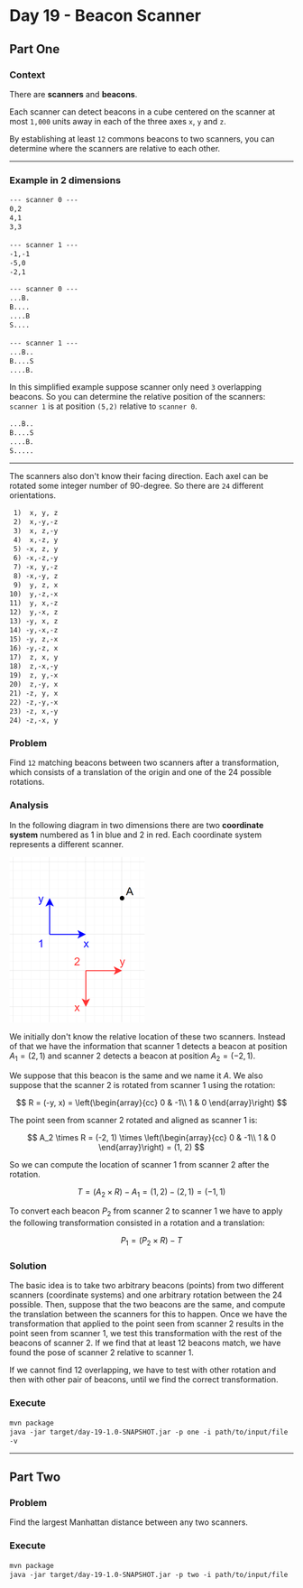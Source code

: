 # Day 19 - Beacon Scanner

## Part One

### Context

There are **scanners** and **beacons**.

Each scanner can detect beacons in a cube centered on the scanner at most `1,000` units away in each of the three axes `x`, `y` and `z`.

By establishing at least `12` commons beacons to two scanners, you can determine where the scanners are relative to each other.

---

### Example in 2 dimensions

```text
--- scanner 0 ---
0,2
4,1
3,3

--- scanner 1 ---
-1,-1
-5,0
-2,1
```

```text
--- scanner 0 ---
...B.
B....
....B
S....

--- scanner 1 ---
...B..
B....S
....B.
```

In this simplified example suppose scanner only need `3` overlapping beacons.
So you can determine the relative position of the scanners: `scanner 1` is at position `(5,2)` relative to `scanner 0`.

```text
...B..
B....S
....B.
S.....
```
---

The scanners also don't know their facing direction.
Each axel can be rotated some integer number of 90-degree.
So there are `24` different orientations.

```text
 1)  x, y, z
 2)  x,-y,-z
 3)  x, z,-y
 4)  x,-z, y
 5) -x, z, y
 6) -x,-z,-y
 7) -x, y,-z
 8) -x,-y, z
 9)  y, z, x
10)  y,-z,-x
11)  y, x,-z
12)  y,-x, z
13) -y, x, z
14) -y,-x,-z
15) -y, z,-x
16) -y,-z, x
17)  z, x, y
18)  z,-x,-y
19)  z, y,-x
20)  z,-y, x
21) -z, y, x
22) -z,-y,-x
23) -z, x,-y
24) -z,-x, y
```

### Problem

Find `12` matching beacons between two scanners after a transformation, which consists of a translation of the origin and one of the 24 possible rotations.

### Analysis

In the following diagram in two dimensions there are two **coordinate system** numbered as $1$ in blue and $2$ in red.
Each coordinate system represents a different scanner.

![Diagram](day-19.png)

We initially don't know the relative location of these two scanners.
Instead of that we have the information that scanner 1 detects a beacon at position $A_1 = (2, 1)$ and scanner 2 detects a beacon at position $A_2 = (-2, 1)$.

We suppose that this beacon is the same and we name it $A$.
We also suppose that the scanner 2 is rotated from scanner 1 using the rotation:

$$
R = (-y, x) =
\left(\begin{array}{cc} 
0 & -1\\ 
1 & 0
\end{array}\right)
$$

The point seen from scanner 2 rotated and aligned as scanner 1 is:

$$
A_2 \times R = (-2, 1) \times 
\left(\begin{array}{cc} 
0 & -1\\ 
1 & 0
\end{array}\right)
= (1, 2)
$$

So we can compute the location of scanner 1 from scanner 2 after the rotation.

$$
T = (A_2 \times R) - A_1 = (1, 2) - (2, 1) = (-1, 1)
$$

To convert each beacon $P_2$ from scanner 2 to scanner 1 we have to apply the following transformation consisted in a rotation and a translation:

$$
P_1 = (P_2 \times R) - T
$$

### Solution

The basic idea is to take two arbitrary beacons (points) from two different scanners (coordinate systems) and one arbitrary rotation between the 24 possible.
Then, suppose that the two beacons are the same, and compute the translation between the scanners for this to happen.
Once we have the transformation that applied to the point seen from scanner 2 results in the point seen from scanner 1, we test this transformation with the rest of the beacons of scanner 2.
If we find that at least 12 beacons match, we have found the pose of scanner 2 relative to scanner 1.

If we cannot find 12 overlapping, we have to test with other rotation and then with other pair of beacons, until we find the correct transformation.

### Execute

```shell
mvn package
java -jar target/day-19-1.0-SNAPSHOT.jar -p one -i path/to/input/file -v
```

---

## Part Two

### Problem

Find the largest Manhattan distance between any two scanners.

### Execute

```shell
mvn package
java -jar target/day-19-1.0-SNAPSHOT.jar -p two -i path/to/input/file
```
